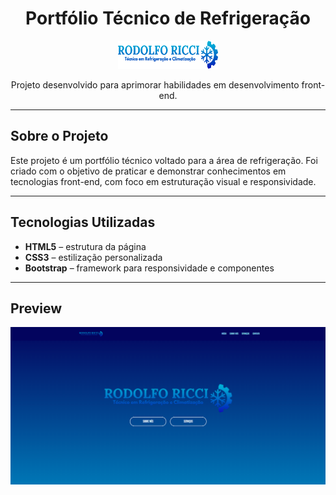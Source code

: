 <div align="center">
  <h1>Portfólio Técnico de Refrigeração</h1> 
  <img width="160" height="45" src="images/Logo_TR_RR_2_.png" alt="Logo do Projeto">
  <p>Projeto desenvolvido para aprimorar habilidades em desenvolvimento front-end.</p>
</div>

---

## Sobre o Projeto

Este projeto é um portfólio técnico voltado para a área de refrigeração. Foi criado com o objetivo de praticar e demonstrar conhecimentos em tecnologias front-end, com foco em estruturação visual e responsividade.

---

## Tecnologias Utilizadas

- **HTML5** – estrutura da página
- **CSS3** – estilização personalizada
- **Bootstrap** – framework para responsividade e componentes

---

## Preview

<img src="images/RodolfoRicci - index.png" alt="Captura de tela do projeto">
